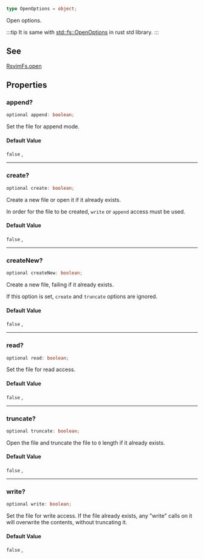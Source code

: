 ```ts
type OpenOptions = object;
```

Open options.

:::tip
It is same with [std::fs::OpenOptions](https://doc.rust-lang.org/std/fs/struct.OpenOptions.html) in rust std library.
:::

## See

[RsvimFs.open](../../../classes/RsvimFs.md#open)

## Properties

### append?

```ts
optional append: boolean;
```

Set the file for append mode.

#### Default Value

`false`
,

***

### create?

```ts
optional create: boolean;
```

Create a new file or open it if it already exists.

In order for the file to be created, `write` or `append` access must be used.

#### Default Value

`false`
,

***

### createNew?

```ts
optional createNew: boolean;
```

Create a new file, failing if it already exists.

If this option is set, `create` and `truncate` options are ignored.

#### Default Value

`false`
,

***

### read?

```ts
optional read: boolean;
```

Set the file for read access.

#### Default Value

`false`
,

***

### truncate?

```ts
optional truncate: boolean;
```

Open the file and truncate the file to `0` length if it already exists.

#### Default Value

`false`
,

***

### write?

```ts
optional write: boolean;
```

Set the file for write access. If the file already exists, any "write" calls on it will 
overwrite the contents, without truncating it.

#### Default Value

`false`
,
